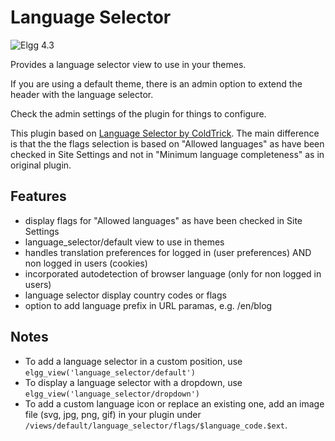 # Language Selector

![Elgg 4.3](https://img.shields.io/badge/Elgg-4.3-orange.svg?style=flat-square)

Provides a language selector view to use in your themes.

If you are using a default theme, there is an admin option to extend the header with the language selector.

Check the admin settings of the plugin for things to configure.

This plugin based on [Language Selector by ColdTrick](https://github.com/ColdTrick/language_selector). The main difference is that the the flags selection is based on "Allowed languages" as have been checked in Site Settings and not in "Minimum language completeness" as in original plugin.

## Features

- display flags for "Allowed languages" as have been checked in Site Settings
- language_selector/default view to use in themes
- handles translation preferences for logged in (user preferences) AND non logged in users (cookies)
- incorporated autodetection of browser language (only for non logged in users)	
- language selector display country codes or flags
- option to add language prefix in URL paramas, e.g. /en/blog

## Notes

* To add a language selector in a custom position, use ``elgg_view('language_selector/default')``
* To display a language selector with a dropdown, use ``elgg_view('language_selector/dropdown')``
* To add a custom language icon or replace an existing one, add an image file (svg, jpg, png, gif) in your plugin under `/views/default/language_selector/flags/$language_code.$ext`.

